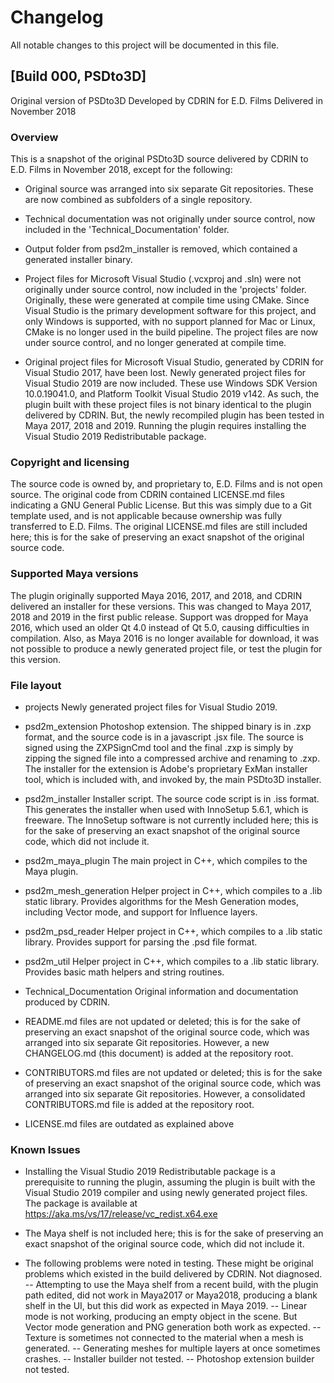# Changelog

All notable changes to this project will be documented in this file.


## [Build 000, PSDto3D]

Original version of PSDto3D
Developed by CDRIN for E.D. Films
Delivered in November 2018

### Overview

This is a snapshot of the original PSDto3D source delivered by CDRIN to E.D. Films in November 2018, except for the following:

- Original source was arranged into six separate Git repositories.  These are now combined as subfolders of a single repository.

- Technical documentation was not originally under source control, now included in the 'Technical_Documentation' folder.

- Output folder from psd2m_installer is removed, which contained a generated installer binary.

- Project files for Microsoft Visual Studio (.vcxproj and .sln) were not originally under source control, now included in the 'projects' folder.  Originally, these were generated at compile time using CMake.  Since Visual Studio is the primary development software for this project, and only Windows is supported, with no support planned for Mac or Linux, CMake is no longer used in the build pipeline.  The project files are now under source control, and no longer generated at compile time.

- Original project files for Microsoft Visual Studio, generated by CDRIN for Visual Studio 2017, have been lost.  Newly generated project files for Visual Studio 2019 are now included.  These use Windows SDK Version 10.0.19041.0, and Platform Toolkit Visual Studio 2019 v142.  As such, the plugin built with these project files is not binary identical to the plugin delivered by CDRIN.  But, the newly recompiled plugin has been tested in Maya 2017, 2018 and 2019.  Running the plugin requires installing the Visual Studio 2019 Redistributable package.

### Copyright and licensing

The source code is owned by, and proprietary to, E.D. Films and is not open source.  The original code from CDRIN contained LICENSE.md files indicating a GNU General Public License.  But this was simply due to a Git template used, and is not applicable because ownership was fully transferred to E.D. Films.  The original LICENSE.md files are still included here; this is for the sake of preserving an exact snapshot of the original source code.

### Supported Maya versions

The plugin originally supported Maya 2016, 2017, and 2018, and CDRIN delivered an installer for these versions.  This was changed to Maya 2017, 2018 and 2019 in the first public release.  Support was dropped for Maya 2016, which used an older Qt 4.0 instead of Qt 5.0, causing difficulties in compilation.  Also, as Maya 2016 is no longer available for download, it was not possible to produce a newly generated project file, or test the plugin for this version.

### File layout

- projects
Newly generated project files for Visual Studio 2019.

- psd2m_extension
Photoshop extension.  The shipped binary is in .zxp format, and the source code is in a javascript .jsx file.  The source is signed using the ZXPSignCmd tool and the final .zxp is simply by zipping the signed file into a compressed archive and renaming to .zxp.  The installer for the extension is Adobe's proprietary ExMan installer tool, which is included with, and invoked by, the main PSDto3D installer.
  
- psd2m_installer
Installer script.  The source code script is in .iss format.  This generates the installer when used with InnoSetup 5.6.1, which is freeware.  The InnoSetup software is not currently included here;  this is for the sake of preserving an exact snapshot of the original source code, which did not include it.
  
- psd2m_maya_plugin
The main project in C++, which compiles to the Maya plugin.
  
- psd2m_mesh_generation
Helper project in C++, which compiles to a .lib static library.  Provides algorithms for the Mesh Generation modes, including Vector mode, and support for Influence layers.
  
- psd2m_psd_reader
Helper project in C++, which compiles to a .lib static library.  Provides support for parsing the .psd file format.
  
- psd2m_util
Helper project in C++, which compiles to a .lib static library.  Provides basic math helpers and string routines.

- Technical_Documentation
Original information and documentation produced by CDRIN.

- README.md files are not updated or deleted; this is for the sake of preserving an exact snapshot of the original source code, which was arranged into six separate Git repositories.  However, a new CHANGELOG.md (this document) is added at the repository root.

- CONTRIBUTORS.md files are not updated or deleted; this is for the sake of preserving an exact snapshot of the original source code, which was arranged into six separate Git repositories.  However, a consolidated CONTRIBUTORS.md file is added at the repository root.

- LICENSE.md files are outdated as explained above

### Known Issues

- Installing the Visual Studio 2019 Redistributable package is a prerequisite to running the plugin, assuming the plugin is built with the Visual Studio 2019 compiler and using newly generated project files.  The package is available at https://aka.ms/vs/17/release/vc_redist.x64.exe

- The Maya shelf is not included here; this is for the sake of preserving an exact snapshot of the original source code, which did not include it.

- The following problems were noted in testing.  These might be original problems which existed in the build delivered by CDRIN.  Not diagnosed.
-- Attempting to use the Maya shelf from a recent build, with the plugin path edited, did not work in Maya2017 or Maya2018, producing a blank shelf in the UI, but this did work as expected in Maya 2019.
-- Linear mode is not working, producing an empty object in the scene.  But Vector mode generation and PNG generation both work as expected.
-- Texture is sometimes not connected to the material when a mesh is generated.
-- Generating meshes for multiple layers at once sometimes crashes.
-- Installer builder not tested.
-- Photoshop extension builder not tested.
